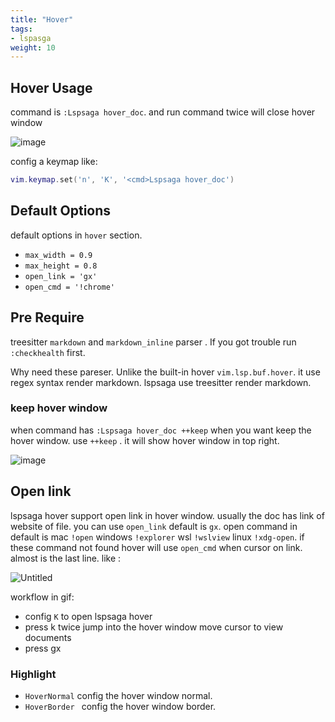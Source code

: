 ```yaml
---
title: "Hover"
tags:
- lspasga
weight: 10
---
```


## Hover Usage

command is `:Lspsaga hover_doc`. and run command twice will close hover window

![image](https://github.com/nvimdev/lspsaga.nvim/assets/41671631/eb370389-ba84-4dbc-b08b-adbee358aedb)

config a keymap like:

```lua
vim.keymap.set('n', 'K', '<cmd>Lspsaga hover_doc')
```

## Default Options

default options in `hover` section.

- `max_width = 0.9`
- `max_height = 0.8`
- `open_link = 'gx'`
- `open_cmd = '!chrome'`

## Pre Require

treesitter `markdown` and `markdown_inline` parser . If you got trouble run `:checkhealth` first.

Why need these pareser. Unlike the built-in hover `vim.lsp.buf.hover`. it use regex syntax render markdown. lspsaga use treesitter render markdown.

### keep hover window

when command has `:Lspsaga hover_doc ++keep` when you want keep the hover window.
use `++keep` . it will show hover window in top right.

![image](https://github.com/nvimdev/lspsaga.nvim/assets/41671631/cb25b8ea-6437-44a1-9864-57d118c7457f)

## Open link

lspsaga hover support open link in hover window. usually the doc has link of website of file. you can use `open_link` default is `gx`. open command in default is mac `!open` windows `!explorer` wsl `!wslview` linux `!xdg-open`. if these command not found hover will use `open_cmd`
when cursor on link. almost is the last line. like :

![Untitled](https://github.com/nvimdev/lspsaga.nvim/assets/41671631/30adcdcd-cbda-4442-ab23-e4ff37e42b7e)

workflow in gif:

- config `K` to open lspsaga hover
- press k twice jump into the hover window move cursor to view documents
- press gx


### Highlight

- `HoverNormal` config the hover window normal.
- `HoverBorder ` config the hover window border.